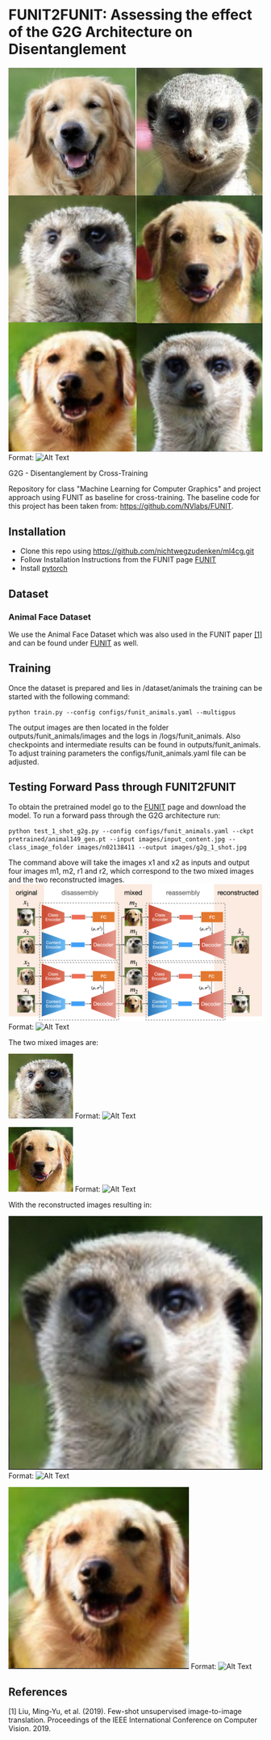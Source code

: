 # FUNIT2FUNIT: Assessing the effect of the G2G Architecture on Disentanglement

![GitHub Logo](/images/funit_cross_forward_pass.png)
Format: ![Alt Text](url)

G2G - Disentanglement by Cross-Training

Repository for class "Machine Learning for Computer Graphics" and project approach using FUNIT as baseline for cross-training.
The baseline code for this project has been taken from: https://github.com/NVlabs/FUNIT.

## Installation

* Clone this repo using https://github.com/nichtwegzudenken/ml4cg.git
* Follow Installation Instructions from the FUNIT page [FUNIT](https://github.com/NVlabs/FUNIT)
* Install [pytorch](https://pytorch.org/) 

## Dataset

### Animal Face Dataset

We use the Animal Face Dataset which was also used in the FUNIT paper [[1]](#1) and can be found under [FUNIT](https://github.com/NVlabs/FUNIT) as well.

## Training

Once the dataset is prepared and lies in /dataset/animals the training can be started with the following command:

```
python train.py --config configs/funit_animals.yaml --multigpus
```

The output images are then located in the folder outputs/funit_animals/images and the logs in /logs/funit_animals. Also checkpoints and intermediate results can be found in outputs/funit_animals.
To adjust training parameters the configs/funit_animals.yaml file can be adjusted.

## Testing Forward Pass through FUNIT2FUNIT

To obtain the pretrained model go to the [FUNIT](https://github.com/NVlabs/FUNIT) page and download the model.
To run a forward pass through the G2G architecture run:

```
python test_1_shot_g2g.py --config configs/funit_animals.yaml --ckpt pretrained/animal149_gen.pt --input images/input_content.jpg --class_image_folder images/n02138411 --output images/g2g_1_shot.jpg
```
The command above will take the images x1 and x2 as inputs and output four images m1, m2, r1 and r2, which correspond to the two mixed images and the two reconstructed images.
![GitHub Logo](/images/funit2funit.png)
Format: ![Alt Text](url)

The two mixed images are:

![GitHub Logo](/images/m1.jpg)
Format: ![Alt Text](url)

![GitHub Logo](/images/m2.jpg)
Format: ![Alt Text](url)

With the reconstructed images resulting in:

![GitHub Logo](/images/r1.png)
Format: ![Alt Text](url)

![GitHub Logo](/images/r2.png)
Format: ![Alt Text](url)

## References
<a id="1">[1]</a> 
Liu, Ming-Yu, et al. (2019). 
Few-shot unsupervised image-to-image translation.
Proceedings of the IEEE International Conference on Computer Vision. 2019.
